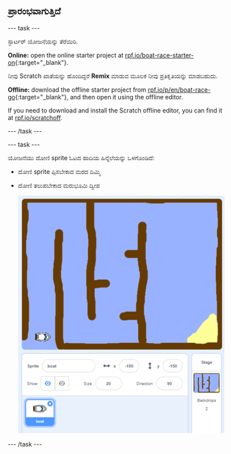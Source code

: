 ## ಪ್ರಾರಂಭವಾಗುತ್ತಿದೆ

\--- task \---

ಸ್ಟಾರ್ಟರ್ ಯೋಜನೆಯನ್ನು ತೆರೆಯಿರಿ.

**Online:** open the online starter project at [rpf.io/boat-race-starter-on](https://rpf.io/boat-race-starter-on){:target="_blank"}.

ನೀವು Scratch ಖಾತೆಯನ್ನು ಹೊಂದಿದ್ದರೆ **Remix** ಮಾಡುವ ಮೂಲಕ ನೀವು ಪ್ರತಿಕೃತಿಯನ್ನು ಮಾಡಬಹುದು.

**Offline:** download the offline starter project from [rpf.io/p/en/boat-race-go](https://rpf.io/p/en/boat-race-go){:target="_blank"}, and then open it using the offline editor.

If you need to download and install the Scratch offline editor, you can find it at [rpf.io/scratchoff](https://rpf.io/scratchoff).

\--- /task \---

\--- task \---

ಯೋಜನೆಯು ದೋಣಿ sprite ಓಟದ ಹಾದಿಯ ಹಿನ್ನೆಲೆಯನ್ನು ಒಳಗೊಂಡಿದೆ:

- ದೋಣಿ sprite ಪ್ಪಿಸಬೇಕಾದ ಮರದ ದಿಮ್ಮಿ
- ದೋಣಿ ತಲುಪಬೇಕಾದ ಮರುಭೂಮಿ ದ್ವೀಪ
    
    ![ಸ್ಕ್ರೀನ್‍ಶಾಟ್ ಅಥವಾ ಪರದೆ ಚಿತ್ರ](images/boat-starter.png)

\--- /task \---